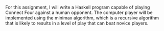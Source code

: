 For this assignment, I will write a Haskell program capable of playing Connect Four against a human opponent. The computer player will be implemented using the minimax algorithm, which is a recursive algorithm that is likely to results in a level of play that can beat novice players.
